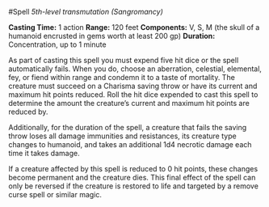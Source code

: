 #Spell
*5th-level transmutation (Sangromancy)*

**Casting Time:** 1 action
**Range:** 120 feet
**Components:** V, S, M (the skull of a humanoid encrusted in gems worth at least 200 gp)
**Duration:** Concentration, up to 1 minute

As part of casting this spell you must expend five hit dice or the spell automatically fails. When you do, choose an aberration, celestial, elemental, fey, or fiend within range and condemn it to a taste of mortality. The creature must succeed on a Charisma saving throw or have its current and maximum hit points reduced. Roll the hit dice expended to cast this spell to determine the amount the creature’s current and maximum hit points are reduced by.

Additionally, for the duration of the spell, a creature that fails the saving throw loses all damage immunities and resistances, its creature type changes to humanoid, and takes an additional 1d4 necrotic damage each time it takes damage.

If a creature affected by this spell is reduced to 0 hit points, these changes become permanent and the creature dies. This final effect of the spell can only be reversed if the creature is restored to life and targeted by a remove curse spell or similar magic.
